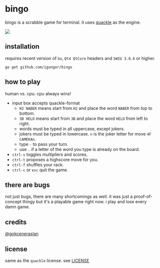 # bingo

bingo is a scrabble game for terminal. it uses [quackle](https://github.com/quackle/quackle) as the
engine.

![](http://i.imgur.com/RvFeEyz.png)

## installation

requires recent version of `Go`,  `Qt4 QtCore` headers and `SWIG 3.0.6` or higher.

`go get github.com/igungor/bingo`

## how to play

human vs. cpu. cpu always wins!

- input box accepts quackle-format
  * `H2 NABER` means start from `H2` and place the word `NABER` from top to bottom.
  * `3B HELO` means start from `3B` and place the word `HELO` from left to right.
  * words must be typed in all uppercase, except jokers.
  * jokers must be typed in lowercase. `n` is the joker letter for move `4F CAMEKAn`.
  * type `-` to pass your turn.
  * use `.` if a letter of the word you type is already on the board.
- `ctrl-s` toggles multipliers and scores.
- `ctrl-t` proposes a highscore move for you.
- `ctrl-f` shuffles your rack.
- `ctrl-c` or `esc` quit the game.

## there are bugs

not just bugs, there are many shortcomings as well. it was just a proof-of-concept thingy but it's
a playable game right now. i play and lose every damn game.

## credits

[@gokceneraslan](https://github.com/gokceneraslan)

## license

same as the `quackle` license. see
[LICENSE](https://github.com/quackle/quackle/blob/master/LICENSE)
